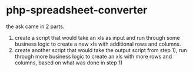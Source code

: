 # php-spreadsheet-converter

the ask came in 2 parts. 
1) create a script that would take an xls as input and run through some business logic to create a new xls with additional rows and columns.
2) create another script that would take the output script from step 1), run through more business logic to create an xls with more rows and columns, based on what was done in step 1)
